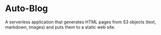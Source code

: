 # Auto-Blog

A serverless application that generates HTML pages from S3 objects (text, markdown, images) and puts them to a static web site.
